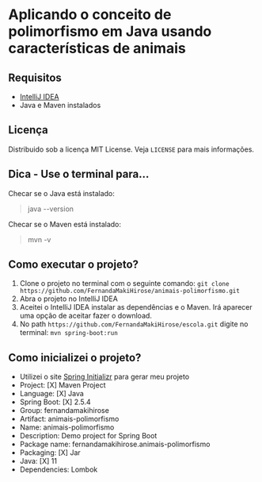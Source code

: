 # Aplicando o conceito de polimorfismo em Java usando características de animais
## Requisitos
- [IntelliJ IDEA](https://www.jetbrains.com/pt-br/idea/download/#section=windows)
- Java e Maven instalados

## Licença
Distribuido sob a licença MIT License. Veja `LICENSE` para mais informações.

## Dica - Use o terminal para...
Checar se o Java está instalado:
>java --version

Checar se o Maven está instalado:
>mvn -v 

## Como executar o projeto?
1) Clone o projeto no terminal com o seguinte comando: `git clone https://github.com/FernandaMakiHirose/animais-polimorfismo.git`
2) Abra o projeto no IntelliJ IDEA
3) Aceitei o IntelliJ IDEA instalar as dependências e o Maven. Irá aparecer uma opção de aceitar fazer o download.
4) No path `https://github.com/FernandaMakiHirose/escola.git` digite no terminal: `mvn spring-boot:run`

## Como inicializei o projeto?
- Utilizei o site [Spring Initializr](https://start.spring.io/) para gerar meu projeto
- Project: [X] Maven Project
- Language: [X] Java
- Spring Boot: [X] 2.5.4
- Group: fernandamakihirose
- Artifact: animais-polimorfismo
- Name: animais-polimorfismo
- Description: Demo project for Spring Boot
- Package name: fernandamakihirose.animais-polimorfismo
- Packaging: [X] Jar
- Java: [X] 11 
- Dependencies: Lombok
